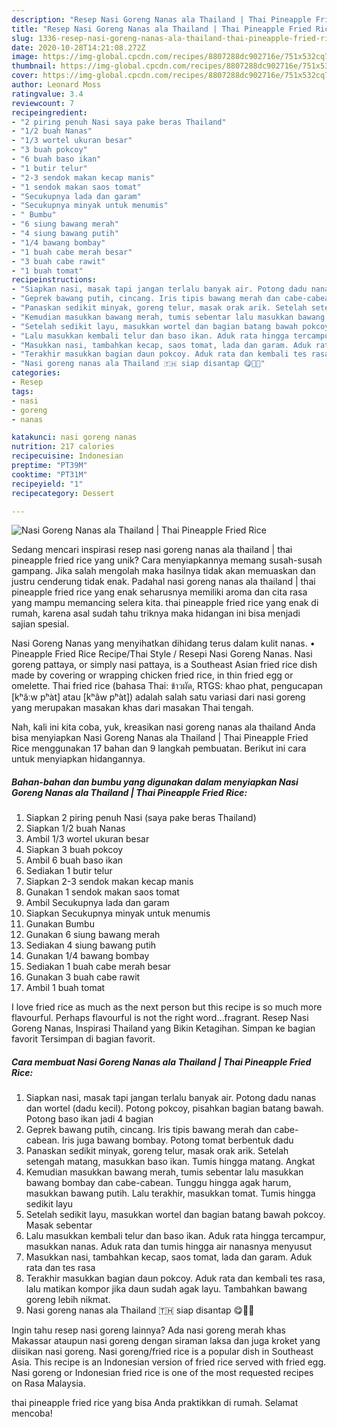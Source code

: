 ```yaml
---
description: "Resep Nasi Goreng Nanas ala Thailand | Thai Pineapple Fried Rice yang Enak"
title: "Resep Nasi Goreng Nanas ala Thailand | Thai Pineapple Fried Rice yang Enak"
slug: 1336-resep-nasi-goreng-nanas-ala-thailand-thai-pineapple-fried-rice-yang-enak
date: 2020-10-28T14:21:08.272Z
image: https://img-global.cpcdn.com/recipes/8807288dc902716e/751x532cq70/nasi-goreng-nanas-ala-thailand-thai-pineapple-fried-rice-foto-resep-utama.jpg
thumbnail: https://img-global.cpcdn.com/recipes/8807288dc902716e/751x532cq70/nasi-goreng-nanas-ala-thailand-thai-pineapple-fried-rice-foto-resep-utama.jpg
cover: https://img-global.cpcdn.com/recipes/8807288dc902716e/751x532cq70/nasi-goreng-nanas-ala-thailand-thai-pineapple-fried-rice-foto-resep-utama.jpg
author: Leonard Moss
ratingvalue: 3.4
reviewcount: 7
recipeingredient:
- "2 piring penuh Nasi saya pake beras Thailand"
- "1/2 buah Nanas"
- "1/3 wortel ukuran besar"
- "3 buah pokcoy"
- "6 buah baso ikan"
- "1 butir telur"
- "2-3 sendok makan kecap manis"
- "1 sendok makan saos tomat"
- "Secukupnya lada dan garam"
- "Secukupnya minyak untuk menumis"
- " Bumbu"
- "6 siung bawang merah"
- "4 siung bawang putih"
- "1/4 bawang bombay"
- "1 buah cabe merah besar"
- "3 buah cabe rawit"
- "1 buah tomat"
recipeinstructions:
- "Siapkan nasi, masak tapi jangan terlalu banyak air. Potong dadu nanas dan wortel (dadu kecil). Potong pokcoy, pisahkan bagian batang bawah. Potong baso ikan jadi 4 bagian"
- "Geprek bawang putih, cincang. Iris tipis bawang merah dan cabe-cabean. Iris juga bawang bombay. Potong tomat berbentuk dadu"
- "Panaskan sedikit minyak, goreng telur, masak orak arik. Setelah setengah matang, masukkan baso ikan. Tumis hingga matang. Angkat"
- "Kemudian masukkan bawang merah, tumis sebentar lalu masukkan bawang bombay dan cabe-cabean. Tunggu hingga agak harum, masukkan bawang putih. Lalu terakhir, masukkan tomat. Tumis hingga sedikit layu"
- "Setelah sedikit layu, masukkan wortel dan bagian batang bawah pokcoy. Masak sebentar"
- "Lalu masukkan kembali telur dan baso ikan. Aduk rata hingga tercampur, masukkan nanas. Aduk rata dan tumis hingga air nanasnya menyusut"
- "Masukkan nasi, tambahkan kecap, saos tomat, lada dan garam. Aduk rata dan tes rasa"
- "Terakhir masukkan bagian daun pokcoy. Aduk rata dan kembali tes rasa, lalu matikan kompor jika daun sudah agak layu. Tambahkan bawang goreng lebih nikmat."
- "Nasi goreng nanas ala Thailand 🇹🇭 siap disantap 😋👌🏻"
categories:
- Resep
tags:
- nasi
- goreng
- nanas

katakunci: nasi goreng nanas 
nutrition: 217 calories
recipecuisine: Indonesian
preptime: "PT39M"
cooktime: "PT31M"
recipeyield: "1"
recipecategory: Dessert

---
```



![Nasi Goreng Nanas ala Thailand | Thai Pineapple Fried Rice](https://img-global.cpcdn.com/recipes/8807288dc902716e/751x532cq70/nasi-goreng-nanas-ala-thailand-thai-pineapple-fried-rice-foto-resep-utama.jpg)

Sedang mencari inspirasi resep nasi goreng nanas ala thailand | thai pineapple fried rice yang unik? Cara menyiapkannya memang susah-susah gampang. Jika salah mengolah maka hasilnya tidak akan memuaskan dan justru cenderung tidak enak. Padahal nasi goreng nanas ala thailand | thai pineapple fried rice yang enak seharusnya memiliki aroma dan cita rasa yang mampu memancing selera kita.
 thai pineapple fried rice yang enak di rumah, karena asal sudah tahu triknya maka hidangan ini bisa menjadi sajian spesial.

Nasi Goreng Nanas yang menyihatkan dihidang terus dalam kulit nanas. • Pineapple Fried Rice Recipe/Thai Style / Resepi Nasi Goreng Nanas. Nasi goreng pattaya, or simply nasi pattaya, is a Southeast Asian fried rice dish made by covering or wrapping chicken fried rice, in thin fried egg or omelette. Thai fried rice (bahasa Thai: ข้าวผัด, RTGS: khao phat, pengucapan [kʰâːw pʰàt] atau [kʰâw pʰàt]) adalah salah satu variasi dari nasi goreng yang merupakan masakan khas dari masakan Thai tengah.


Nah, kali ini kita coba, yuk, kreasikan nasi goreng nanas ala thailand  Anda bisa menyiapkan Nasi Goreng Nanas ala Thailand | Thai Pineapple Fried Rice menggunakan 17 bahan dan 9 langkah pembuatan. Berikut ini cara untuk menyiapkan hidangannya.

<!--inarticleads1-->

##### Bahan-bahan dan bumbu yang digunakan dalam menyiapkan Nasi Goreng Nanas ala Thailand | Thai Pineapple Fried Rice:

1. Siapkan 2 piring penuh Nasi (saya pake beras Thailand)
1. Siapkan 1/2 buah Nanas
1. Ambil 1/3 wortel ukuran besar
1. Siapkan 3 buah pokcoy
1. Ambil 6 buah baso ikan
1. Sediakan 1 butir telur
1. Siapkan 2-3 sendok makan kecap manis
1. Gunakan 1 sendok makan saos tomat
1. Ambil Secukupnya lada dan garam
1. Siapkan Secukupnya minyak untuk menumis
1. Gunakan  Bumbu
1. Gunakan 6 siung bawang merah
1. Sediakan 4 siung bawang putih
1. Gunakan 1/4 bawang bombay
1. Sediakan 1 buah cabe merah besar
1. Gunakan 3 buah cabe rawit
1. Ambil 1 buah tomat


I love fried rice as much as the next person but this recipe is so much more flavourful. Perhaps flavourful is not the right word…fragrant. Resep Nasi Goreng Nanas, Inspirasi Thailand yang Bikin Ketagihan. Simpan ke bagian favorit Tersimpan di bagian favorit. 

<!--inarticleads2-->

##### Cara membuat Nasi Goreng Nanas ala Thailand | Thai Pineapple Fried Rice:

1. Siapkan nasi, masak tapi jangan terlalu banyak air. Potong dadu nanas dan wortel (dadu kecil). Potong pokcoy, pisahkan bagian batang bawah. Potong baso ikan jadi 4 bagian
1. Geprek bawang putih, cincang. Iris tipis bawang merah dan cabe-cabean. Iris juga bawang bombay. Potong tomat berbentuk dadu
1. Panaskan sedikit minyak, goreng telur, masak orak arik. Setelah setengah matang, masukkan baso ikan. Tumis hingga matang. Angkat
1. Kemudian masukkan bawang merah, tumis sebentar lalu masukkan bawang bombay dan cabe-cabean. Tunggu hingga agak harum, masukkan bawang putih. Lalu terakhir, masukkan tomat. Tumis hingga sedikit layu
1. Setelah sedikit layu, masukkan wortel dan bagian batang bawah pokcoy. Masak sebentar
1. Lalu masukkan kembali telur dan baso ikan. Aduk rata hingga tercampur, masukkan nanas. Aduk rata dan tumis hingga air nanasnya menyusut
1. Masukkan nasi, tambahkan kecap, saos tomat, lada dan garam. Aduk rata dan tes rasa
1. Terakhir masukkan bagian daun pokcoy. Aduk rata dan kembali tes rasa, lalu matikan kompor jika daun sudah agak layu. Tambahkan bawang goreng lebih nikmat.
1. Nasi goreng nanas ala Thailand 🇹🇭 siap disantap 😋👌🏻


Ingin tahu resep nasi goreng lainnya? Ada nasi goreng merah khas Makassar ataupun nasi goreng dengan siraman laksa dan juga kroket yang diisikan nasi goreng. Nasi goreng/fried rice is a popular dish in Southeast Asia. This recipe is an Indonesian version of fried rice served with fried egg. Nasi goreng or Indonesian fried rice is one of the most requested recipes on Rasa Malaysia. 

 thai pineapple fried rice yang bisa Anda praktikkan di rumah. Selamat mencoba!
